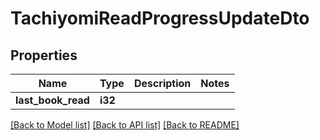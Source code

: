 # TachiyomiReadProgressUpdateDto

## Properties

Name | Type | Description | Notes
------------ | ------------- | ------------- | -------------
**last_book_read** | **i32** |  | 

[[Back to Model list]](../README.md#documentation-for-models) [[Back to API list]](../README.md#documentation-for-api-endpoints) [[Back to README]](../README.md)


